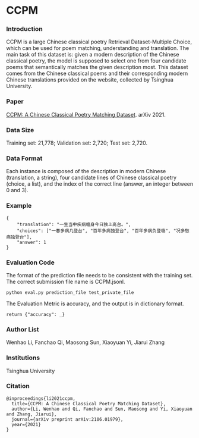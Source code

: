 # CCPM

### Introduction
CCPM is a large Chinese classical poetry Retrieval Dataset-Multiple Choice, which can be used for poem matching, understanding and translation. The main task of this dataset is: given a modern description of the Chinese classical poetry, the model is supposed to select one from four candidate poems that semantically matches the given description most. This dataset comes from the Chinese classical poems and their corresponding modern Chinese translations provided on the website, collected by Tsinghua University.

### Paper
[CCPM: A Chinese Classical Poetry Matching Dataset](https://arxiv.org/pdf/2106.01979.pdf). arXiv 2021.

### Data Size
Training set: 21,778; Validation set: 2,720; Test set: 2,720.

### Data Format
Each instance is composed of the description in modern Chinese (translation, a string), four candidate lines of Chinese classical poetry (choice, a list), and the index of the correct line (answer, an integer between 0 and 3).

### Example
```
{
    "translation": "一生当中疾病缠身今日独上高台。",
    "choices": ["一春多病几登台", "百年多病独登台", "百年多病负登临", "况多愁病独登台"],
    "answer": 1
}
```

### Evaluation Code
The format of the prediction file needs to be consistent with the training set.
The correct submission file name is CCPM.jsonl.
```shell
python eval.py prediction_file test_private_file
```
The Evaluation Metric is accuracy, and the output is in dictionary format.
```she
return {"accuracy": _}
```

### Author List
Wenhao Li, Fanchao Qi, Maosong Sun, Xiaoyuan Yi, Jiarui Zhang

### Institutions
Tsinghua University

### Citation
```
@inproceedings{li2021ccpm,
  title={CCPM: A Chinese Classical Poetry Matching Dataset},
  author={Li, Wenhao and Qi, Fanchao and Sun, Maosong and Yi, Xiaoyuan and Zhang, Jiarui},
  journal={arXiv preprint arXiv:2106.01979},
  year={2021}
}
```
